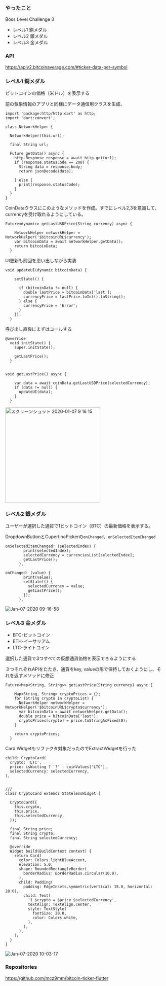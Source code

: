 ### やったこと

Boss Level Challenge 3
- レベル1 銅メダル
- レベル2 銀メダル
- レベル3 金メダル

### API
https://apiv2.bitcoinaverage.com/#ticker-data-per-symbol

### レベル1 銅メダル
ビットコインの価格（米ドル）を表示する

前の気象情報のアプリと同様にデータ通信用クラスを生成、
```
import 'package:http/http.dart' as http;
import 'dart:convert';

class NetworkHelper {

  NetworkHelper(this.url);

  final String url;

  Future getData() async {
    http.Response response = await http.get(url);
    if (response.statusCode == 200) {
      String data = response.body;
      return jsonDecode(data);

    } else {
      print(response.statusCode);
    }
  }
}
```

CoinDataクラスにこのようなメソッドを作成。すでにレベル2,3を意識して、currencyを受け取れるようにしている。
```
Future<dynamic> getLastUSDPrice(String currency) async {

    NetworkHelper networkHelper = NetworkHelper('$bitcoinURL$currency');
    var bitcoinData = await networkHelper.getData();
    return bitcoinData;
  }
```

UI更新も前回を思い出しながら実装
```
void updateUI(dynamic bitcoinData) {

    setState(() {

      if (bitcoinData != null) {
        double lastPrice = bitcoinData['last'];
        currencyPrice = lastPrice.toInt().toString();
      } else {
        currencyPrice = 'Error';
      }
    });
  }
```

呼び出し直後にまずはコールする
```
@override
  void initState() {
    super.initState();

    getLastPrice();
  }


void getLastPrice() async {

    var data = await coinData.getLastUSDPrice(selectedCurrency);
    if (data != null) {
      updateUI(data);
    }
  }
```

<img width="300" alt="スクリーンショット 2020-01-07 9 16 15" src="https://user-images.githubusercontent.com/11751495/71858408-82be7d00-312e-11ea-87fd-8dbd29c12d92.png">


### レベル2 銀メダル
ユーザーが選択した通貨で1ビットコイン（BTC）の最新価格を表示する。

DropdownButtonとCupertinoPickerの`onChanged`、`onSelectedItemChanged`
```
onSelectedItemChanged: (selectedIndex) {
        print(selectedIndex);
        selectedCurrency = currenciesList[selectedIndex];
        getLastPrice();
      },
```

```
onChanged: (value) {
        print(value);
        setState(() {
          selectedCurrency = value;
          getLastPrice();
        });
      },
```

![Jan-07-2020 09-16-58](https://user-images.githubusercontent.com/11751495/71858405-7cc89c00-312e-11ea-9a2f-6023082cd14a.gif)


### レベル3 金メダル
- BTC-ビットコイン
- ETH-イーサリアム
- LTC-ライトコイン

選択した通貨で3つすべての仮想通貨価格を表示できるようにする

３つそれぞれAPIをたたき、通貨をkey, valueの形で保持しておくようにし、それを返すメソッドに修正
```
Future<Map<String, String>> getLastPrice(String currency) async {

    Map<String, String> cryptoPrices = {};
    for (String crypto in cryptoList) {
      NetworkHelper networkHelper = NetworkHelper('$bitcoinURL$crypto$currency');
      var bitcoinData = await networkHelper.getData();
      double price = bitcoinData['last'];
      cryptoPrices[crypto] = price.toStringAsFixed(0);
    }

    return cryptoPrices;
  }
```

Card Widgetもリファクタ対象だったのでExtractWidgetを行った
```
child: CryptoCard(
  crypto: 'LTC',
  price: isWaiting ? '?' : coinValues['LTC'],
  selectedCurrency: selectedCurrency,
),


///
class CryptoCard extends StatelessWidget {

  CryptoCard({
    this.crypto,
    this.price,
    this.selectedCurrency,
  });

  final String price;
  final String crypto;
  final String selectedCurrency;

  @override
  Widget build(BuildContext context) {
    return Card(
      color: Colors.lightBlueAccent,
      elevation: 5.0,
      shape: RoundedRectangleBorder(
        borderRadius: BorderRadius.circular(10.0),
      ),
      child: Padding(
        padding: EdgeInsets.symmetric(vertical: 15.0, horizontal: 28.0),
        child: Text(
          '1 $crypto = $price $selectedCurrency',
          textAlign: TextAlign.center,
          style: TextStyle(
            fontSize: 20.0,
            color: Colors.white,
          ),
        ),
      ),
    );
  }
}
```

![Jan-07-2020 10-03-17](https://user-images.githubusercontent.com/11751495/71860106-f82d4c00-3134-11ea-93c7-e3ad33cb94d4.gif)


### Repositories
https://github.com/mcz9mm/bitcoin-ticker-flutter
